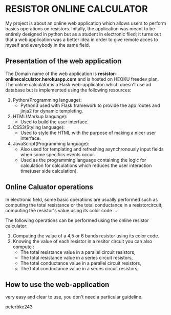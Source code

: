 # RESISTOR ONLINE CALCULATOR
   
My project is about an online web application which allows users to perform basics operations on resistors. Initally, the application was meant to be entirely designed in python but as a student in electronic filed; it turns out that a web application was a better idea in order to give remote acces to myself and everybody in the same field. 
       
## Presentation of the web application
The Domain name of the web application is  **resistor-onlinecalculator.herokuapp.com** and is hosted on HEOKU freedev plan.
The online calculator is a Flask web-applicaton which doesn't use ad database but is implemented using the following resources:

1. Python(Programming language):
    * Python3 used with Flask framework to provide the app routes and jinja2 for dynamic templeting.
2. HTML(Markup language):
    * Used to build the user interface.
3. CSS3(Styling language):
    * Used to style the HTML with the purpose of making a nicer user interface. 
4. JavaScript(Programming language):
    * Also used for templating and refreshing asynchronously input fields when some specifics events occur.
    * Used as the programming language containing the logic for calculation for calculations which reduces the user interaction time(user side calculation).
 
## Online Caluator operations 
In electronic field, some basic operations are usually performed such as computing the total resistance or the total conductance in a resistorcircuit, computing the resistor's value using its color code ...

The following operations can be performed using the online resistor calculator:
1. Computing the value of a 4,5 or 6 bands resistor using its color code.
2. Knowing the value of each resistor in a resitor circuit you can also compute :
    * The total resistance value in a parallel circuit resistors,
    * The total resistance value in a series circuit resistors,
    * The total conductance value in a parallel circuit resistors,
    * The total conductance value in a series circuit resistors,

## How to use the web-application 

very easy and clear to use, you don't need a particular guideline. 



peterbke243
